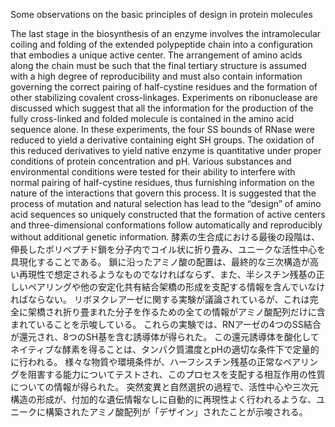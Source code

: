 Some observations on the basic principles of design in protein molecules

The last stage in the biosynthesis of an enzyme involves the intramolecular coiling and folding of the extended polypeptide chain into a configuration that embodies a unique active center. The arrangement of amino acids along the chain must be such that the final tertiary structure is assumed with a high degree of reproducibility and must also contain information governing the correct pairing of half-cystine residues and the formation of other stabilizing covalent cross-linkages. Experiments on ribonuclease are discussed which suggest that all the information for the production of the fully cross-linked and folded molecule is contained in the amino acid sequence alone.
In these experiments, the four SS bounds of RNase were reduced to yield a derivative containing eight SH groups. The oxidation of this reduced derivatives to yield native enzyme is quantitative under proper conditions of protein concentration and pH. Various substances and environmental conditions were tested for their ability to interfere with normal pairing of half-cystine residues, thus furnishing information on the nature of the interactions that govern this process.
It is suggested that the process of mutation and natural selection has lead to the “design” of amino acid sequences so uniquely constructed that the formation of active centers and three-dimensional conformations follow automatically and reproducibly without additional genetic information.
    酵素の生合成における最後の段階は、伸長したポリペプチド鎖を分子内でコイル状に折り畳み、ユニークな活性中心を具現化することである。 鎖に沿ったアミノ酸の配置は、最終的な三次構造が高い再現性で想定されるようなものでなければならず、また、半シスチン残基の正しいペアリングや他の安定化共有結合架橋の形成を支配する情報を含んでいなければならない。 リボヌクレアーゼに関する実験が議論されているが、これは完全に架橋され折り畳まれた分子を作るための全ての情報がアミノ酸配列だけに含まれていることを示唆している。 これらの実験では、RNアーゼの4つのSS結合が還元され、8つのSH基を含む誘導体が得られた。 この還元誘導体を酸化してネイティブな酵素を得ることは、タンパク質濃度とpHの適切な条件下で定量的に行われる。 様々な物質や環境条件が、ハーフシスチン残基の正常なペアリングを阻害する能力についてテストされ、このプロセスを支配する相互作用の性質についての情報が得られた。 突然変異と自然選択の過程で、活性中心や三次元構造の形成が、付加的な遺伝情報なしに自動的に再現性よく行われるような、ユニークに構築されたアミノ酸配列が「デザイン」されたことが示唆される。
